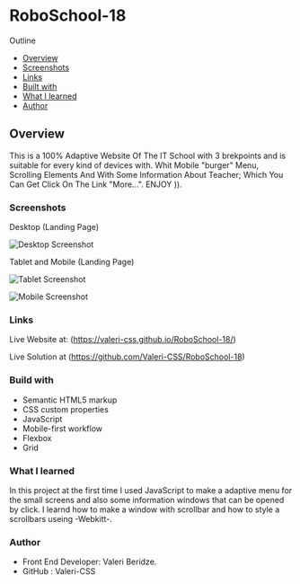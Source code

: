 # RoboSchool-18

Outline

- [Overview](#overview)
- [Screenshots](#screenshots)
- [Links](#links)
- [Built with](#built-with)
- [What I learned](#what-I-learned)
- [Author](#author)


## Overview
This is a 100% Adaptive Website Of The IT School with 3 brekpoints and is suitable for every kind of devices with. Whit Mobile "burger" Menu, Scrolling Elements And With Some Information About Teacher; Which You Can Get Click On The Link "More...". ENJOY )).

### Screenshots

Desktop (Landing Page)

![Desktop Screenshot](https://github.com/Valeri-CSS/RoboSchool-18/assets/116646278/5c4172db-a0f2-4e78-8852-e37d12c0fe50)





Tablet and Mobile (Landing Page)

![Tablet Screenshot](https://github.com/Valeri-CSS/RoboSchool-18/assets/116646278/5c22875b-e9e5-4485-8aa4-d54cbd6dfe37)

![Mobile Screenshot](https://github.com/Valeri-CSS/RoboSchool-18/assets/116646278/c2edf4af-a644-4e48-a382-aa5a288f9f64)





### Links

Live Website at: (https://valeri-css.github.io/RoboSchool-18/)

Live Solution at (https://github.com/Valeri-CSS/RoboSchool-18)


### Build with

- Semantic HTML5 markup
- CSS custom properties
- JavaScript
- Mobile-first workflow
- Flexbox
- Grid

### What I learned

In this project at the first time I used JavaScript to make a adaptive menu for the small screens and also some information windows that can be opened by click. I learnd how to make a window with scrollbar and how to style a scrollbars useing -Webkitt-.

### Author

- Front End Developer: Valeri Beridze.
- GitHub : Valeri-CSS







